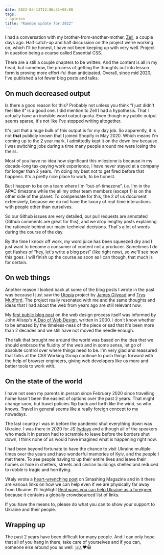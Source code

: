```yaml
---
date: 2022-03-13T12:06:51+08:00
tags:
- opinion
title: "Random update for 2022"
---
```

I had a conversation with my brother-from-another-mother, [Zell](https://zellwk.com/), a couple days ago. Half catch-up and half discussion on the project we're working on, which I'll be honest, I have not been keeping up with very well. Project in question being a course called Essential CSS.

There are a still a couple chapters to be written. And the content is all in my head, but somehow, the process of getting the thoughts out into lesson form is proving more effort-ful than anticipated. Overall, since mid 2020, I've published a lot fewer blog posts and talks.

## On much decreased output

Is there a good reason for this? Probably not unless you think “I just didn't feel like it” is a good one. I did mention to Zell I had a hypothesis. That I actually have an invisible word output quota. Even though my public output seems sparse, it's not like I've stopped writing altogether.

It's just that a huge bulk of this output is for my day job. So apparently, it is not **that** publicly known that I joined Shopify in May 2020. Which means I'm coming up to the 2 year mark. I admittedly kept it on the down low because I was switching jobs during a time many people around me were losing the theirs.

Most of you have no idea how significant this milestone is because in my decade-long tax-paying work experience, I have never stayed at a company for longer than 2 years. I'm doing my best not to get fired before that happens. It's a pretty nice place to work, to be honest.

But I happen to be on a team where I'm “out-of-timezone”, i.e. I'm in the APAC timezone while the all my other team members (except 1) is on the other side of the planet. To compensate for this, the 2 of us document extensively, because we do not have the luxury of real-time interactions with people other than ourselves.

So our Github issues are very detailed, our pull requests are annotated (Github comments are great for this), and we drop lengthy posts explaining the rationale behind our major technical decisions. That's a lot of words during the course of the day.

By the time I knock off work, my word juice has been squeezed dry and I just want to become a consumer of content not a producer. Sometimes I do get flashes of “hey, let's write a blog post” (like right now), so we'll see how this goes. I will finish up the course as soon as I can though, that much is for certain.

## On web things

Another reason I looked back at some of the blog posts I wrote in the past was because I just saw the [Utopia](https://utopia.fyi/) project by [James Gilyead](https://twitter.com/j98) and [Trys Mudford](https://twitter.com/trysmudford). The project really resonated with me and the same thoughts and ideas that I had about the web from years ago are still relevant now.

My [first public blog post](/blog/a-better-web-design-process/) on the web design process itself was informed by John Allsop's [A Dao of Web Design](https://alistapart.com/article/dao/), written in 2000. I don't know whether to be amazed by the timeless-ness of the piece or sad that it's been more than 2 decades and we still have not moved the needle enough.

The talk that brought me around the world was based on the idea that we should embrace the fluidity of the web and in some sense, let go of absolute control over where things need to be. I'm very glad and reassured that folks at the CSS Working Group continue to push things forward with the help of browser engineers, giving web developers like us more and better tools to work with.

## On the state of the world

I have not seen my parents in person since February 2020 since travelling home hasn't been the easiest of options over the past 2 years. That might change soon, but travel policies flip back and forth like the wind, so who knows. Travel in general seems like a really foreign concept to me nowadays.

The last country I was in before the pandemic shut everything down was Ukraine. I was there in 2020 for JS [fwdays](https://fwdays.com/en/) and although all of the speakers who made it in person had to scramble to leave before the borders shut down, I think none of us would have imagined what is happening right now.

I had been beyond fortunate to have the chance to visit Ukraine multiple times over the years and have wonderful memories of Kyiv, and the people I met there. To see people having to up their entire lives and leave their homes or hide in shelters, streets and civilian buildings shelled and reduced to rubble is tragic and horrifying.

Vitaly wrote a [heart-wrenching post](https://www.smashingmagazine.com/2022/02/we-all-are-ukraine/) on Smashing Magazine and in it there are various links on how we can help even if we are physically far away from Ukraine. I'll highlight [Real ways you can help Ukraine as a foreigner](https://how-to-help-ukraine-now.super.site/) because it contains a globally crowdsourced list of links.

If you have the means to, please do what you can to show your support to Ukraine and their people.

## Wrapping up

The past 2 years have been difficult for many people. And I can only hope that all of you hang in there, take care of yourselves and if you can, someone else around you as well. <span class="emoji" role="img" tabindex="0" aria-label="Ukraine">&#x1F1FA;&#x1F1E6;</span><span class="emoji" role="img" tabindex="0" aria-label="red heart">&#x2764;&#xFE0F;</span><span class="emoji" role="img" tabindex="0" aria-label="face with medical mask">&#x1F637;</span>
